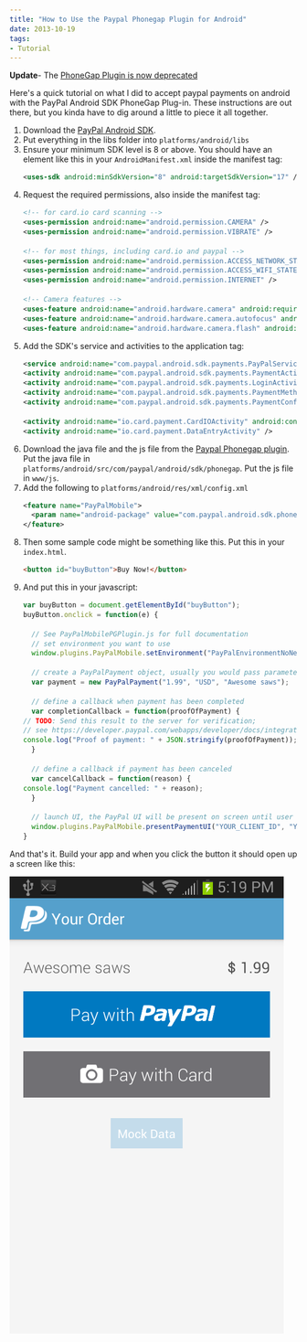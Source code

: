 ```yaml
---
title: "How to Use the Paypal Phonegap Plugin for Android"
date: 2013-10-19
tags:
- Tutorial
---
```


**Update**- The [PhoneGap Plugin is now deprecated](https://devblog.paypal.com/phonegap-android-sdk-plugin/)

Here's a quick tutorial on what I did to accept paypal payments on android with the PayPal Android SDK PhoneGap Plug-in. These instructions are out there, but you kinda have to dig around a little to piece it all together.


1. Download the [PayPal Android SDK](https://github.com/paypal/PayPal-Android-SDK).
1. Put everything in the libs folder into `platforms/android/libs`
1. Ensure your minimum SDK level is 8 or above. You should have an element like this in your `AndroidManifest.xml` inside the manifest tag:
    ```xml
    <uses-sdk android:minSdkVersion="8" android:targetSdkVersion="17" />
    ```
1. Request the required permissions, also inside the manifest tag:
    ```xml
    <!-- for card.io card scanning -->
    <uses-permission android:name="android.permission.CAMERA" />
    <uses-permission android:name="android.permission.VIBRATE" />

    <!-- for most things, including card.io and paypal -->
    <uses-permission android:name="android.permission.ACCESS_NETWORK_STATE" />
    <uses-permission android:name="android.permission.ACCESS_WIFI_STATE" />
    <uses-permission android:name="android.permission.INTERNET" />

    <!-- Camera features -->
    <uses-feature android:name="android.hardware.camera" android:required="false" />
    <uses-feature android:name="android.hardware.camera.autofocus" android:required="false" />
    <uses-feature android:name="android.hardware.camera.flash" android:required="false" />
    ```
1. Add the SDK's service and activities to the application tag:
    ```xml
    <service android:name="com.paypal.android.sdk.payments.PayPalService" android:exported="false" />
    <activity android:name="com.paypal.android.sdk.payments.PaymentActivity" />
    <activity android:name="com.paypal.android.sdk.payments.LoginActivity" />
    <activity android:name="com.paypal.android.sdk.payments.PaymentMethodActivity" />
    <activity android:name="com.paypal.android.sdk.payments.PaymentConfirmActivity" />

    <activity android:name="io.card.payment.CardIOActivity" android:configChanges="keyboardHidden|orientation" />
    <activity android:name="io.card.payment.DataEntryActivity" />
    ```
1. Download the java file and the js file from the [Paypal Phonegap plugin](https://github.com/paypal/PayPal-Android-SDK-PhoneGap). Put the java file in `platforms/android/src/com/paypal/android/sdk/phonegap`. Put the js file in `www/js`.
1. Add the following to `platforms/android/res/xml/config.xml`
    ```xml
    <feature name="PayPalMobile">
      <param name="android-package" value="com.paypal.android.sdk.phonegap.PayPalMobilePGPlugin" />
    </feature>
    ```
1. Then some sample code might be something like this. Put this in your `index.html`.
    ```html
    <button id="buyButton">Buy Now!</button>
    ```
1. And put this in your javascript:
    ```js
    var buyButton = document.getElementById("buyButton");
    buyButton.onclick = function(e) {

      // See PayPalMobilePGPlugin.js for full documentation
      // set environment you want to use
      window.plugins.PayPalMobile.setEnvironment("PayPalEnvironmentNoNetwork");

      // create a PayPalPayment object, usually you would pass parameters dynamically
      var payment = new PayPalPayment("1.99", "USD", "Awesome saws");

      // define a callback when payment has been completed
      var completionCallback = function(proofOfPayment) {
	// TODO: Send this result to the server for verification;
	// see https://developer.paypal.com/webapps/developer/docs/integration/mobile/verify-mobile-payment/ for details.
	console.log("Proof of payment: " + JSON.stringify(proofOfPayment));
      }

      // define a callback if payment has been canceled
      var cancelCallback = function(reason) {
	console.log("Payment cancelled: " + reason);
      }

      // launch UI, the PayPal UI will be present on screen until user cancels it or payment completed
      window.plugins.PayPalMobile.presentPaymentUI("YOUR_CLIENT_ID", "YOUR_PAYPAL_EMAIL_ADDRESS", "someuser@somedomain.com", payment, completionCallback, cancelCallback);
    }
    ```

And that's it. Build your app and when you click the button it should open up a screen like this:

<img alt="Paypal" src="./paypal.png" />
